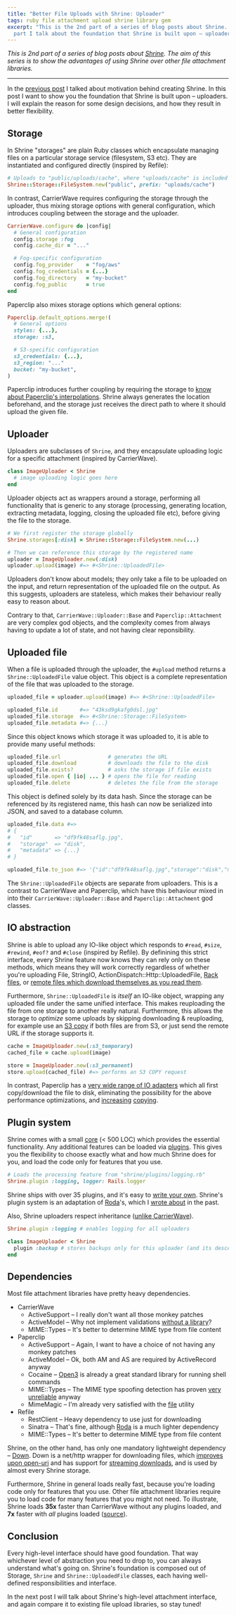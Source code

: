 ```yaml
---
title: "Better File Uploads with Shrine: Uploader"
tags: ruby file attachment upload shrine library gem
excerpt: "This is the 2nd part of a series of blog posts about Shrine. In this
  part I talk about the foundation that Shrine is built upon – uploaders."
---
```


*This is 2nd part of a series of blog posts about [Shrine]. The aim of this
series is to show the advantages of using Shrine over other file attachment
libraries.*

----

In the [previous post] I talked about motivation behind creating Shrine. In
this post I want to show you the foundation that Shrine is built upon –
uploaders. I will explain the reason for some design decisions, and how they
result in better flexibility.

## Storage

In Shrine "storages" are plain Ruby classes which encapsulate managing files on
a particular storage service (filesystem, S3 etc). They are instantiated and
configured directly (inspired by Refile):

```rb
# Uploads to "public/uploads/cache", where "uploads/cache" is included in the URL
Shrine::Storage::FileSystem.new("public", prefix: "uploads/cache")
```

In contrast, CarrierWave requires configuring the storage through the uploader,
thus mixing storage options with general configuration, which introduces
coupling between the storage and the uploader.

```rb
CarrierWave.configure do |config|
  # General configuration
  config.storage :fog
  config.cache_dir = "..."

  # Fog-specific configuration
  config.fog_provider    = "fog/aws"
  config.fog_credentials = {...}
  config.fog_directory   = "my-bucket"
  config.fog_public      = true
end
```

Paperclip also mixes storage options which general options:

```rb
Paperclip.default_options.merge!(
  # General options
  styles: {...},
  storage: :s3,

  # S3-specific configuration
  s3_credentials: {...},
  s3_region: "..."
  bucket: "my-bucket",
)
```

Paperclip introduces further coupling by requiring the storage to [know about
Paperclip's interpolations][paperclip interpolations]. Shrine always generates
the location beforehand, and the storage just receives the direct path to where
it should upload the given file.

## Uploader

Uploaders are subclasses of `Shrine`, and they encapsulate uploading logic for
a specific attachment (inspired by CarrierWave).

```rb
class ImageUploader < Shrine
  # image uploading logic goes here
end
```

Uploader objects act as wrappers around a storage, performing all functionality
that is generic to any storage (processing, generating location, extracting
metadata, logging, closing the uploaded file etc), before giving the file to
the storage.

```rb
# We first register the storage globally
Shrine.storages[:disk] = Shrine::Storage::FileSystem.new(...)
```
```rb
# Then we can reference this storage by the registered name
uploader = ImageUploader.new(:disk)
uploader.upload(image) #=> #<Shrine::UploadedFile>
```

Uploaders don't know about models; they only take a file to be uploaded on the
input, and return representation of the uploaded file on the output. As this
suggests, uploaders are stateless, which makes their behaviour really easy to
reason about.

Contrary to that, `CarrierWave::Uploader::Base` and `Paperclip::Attachment` are
very complex god objects, and the complexity comes from always having to update
a lot of state, and not having clear reponsibility.

## Uploaded file

When a file is uploaded through the uploader, the `#upload` method returns a
`Shrine::UploadedFile` value object. This object is a complete representation
of the file that was uploaded to the storage.

```rb
uploaded_file = uploader.upload(image) #=> #<Shrine::UploadedFile>

uploaded_file.id       #=> "43ksd9gkafg0dsl.jpg"
uploaded_file.storage  #=> #<Shrine::Storage::FileSystem>
uploaded_file.metadata #=> {...}
```

Since this object knows which storage it was uploaded to, it is able to provide
many useful methods:

```rb
uploaded_file.url               # generates the URL
uploaded_file.download          # downloads the file to the disk
uploaded_file.exists?           # asks the storage if file exists
uploaded_file.open { |io| ... } # opens the file for reading
uploaded_file.delete            # deletes the file from the storage
```

This object is defined solely by its data hash. Since the storage can be
referenced by its registered name, this hash can now be serialized into JSON,
and saved to a database column.

```rb
uploaded_file.data #=>
# {
#   "id"       => "df9fk48saflg.jpg",
#   "storage"  => "disk",
#   "metadata" => {...}
# }

uploaded_file.to_json #=> '{"id":"df9fk48saflg.jpg","storage":"disk","metadata":{...}}'
```

The `Shrine::UploadedFile` objects are separate from uploaders. This is a
contrast to CarrierWave and Paperclip, which have this behaviour mixed in into
their `CarrierWave::Uploader::Base` and `Paperclip::Attachment` god classes.

## IO abstraction

Shrine is able to upload any IO-like object which responds to `#read`, `#size`,
`#rewind`, `#eof?` and `#close` (inspired by Refile). By definining this strict
interface, every Shrine feature now knows they can rely only on these methods,
which means they will work correctly regardless of whether you're uploading
File, StringIO, ActionDispatch::Http::UploadedFile, [Rack files], or [remote
files which download themselves as you read them][Down::ChunkedIO].

Furthermore, `Shrine::UploadedFile` is *itself* an IO-like object, wrapping
any uploaded file under the same unified interface. This makes reuploading the
file from one storage to another really natural. Furthermore, this allows the
storage to *optimize* some uploads by skipping downloading & reuploading, for
example use an [S3 copy] if both files are from S3, or just send the remote URL
if the storage supports it.

```rb
cache = ImageUploader.new(:s3_temporary)
cached_file = cache.upload(image)

store = ImageUploader.new(:s3_permanent)
store.upload(cached_file) #=> performs an S3 COPY request
```

In contrast, Paperclip has a [very wide range of IO adapters][paperclip IO
adapters] which all first copy/download the file to disk, eliminating the
possibility for the above performance optimizations, and
[increasing][paperclip#1326] [copying][paperclip#1642].

## Plugin system

Shrine comes with a small [core] (< 500 LOC) which provides the essential
functionality. Any additional features can be loaded via [plugins]. This gives
you the flexibility to choose exactly what and how much Shrine does for you,
and load the code only for features that you use.

```rb
# Loads the processing feature from "shrine/plugins/logging.rb"
Shrine.plugin :logging, logger: Rails.logger
```

Shrine ships with over 35 plugins, and it's easy to [write your own][writing
plugins]. Shrine's plugin system is an adaptation of [Roda]'s, which I [wrote
about][plugin system] in the past.

Also, Shrine uploaders respect inheritance ([unlike CarrierWave][carrierwave
inheritance]).

```rb
Shrine.plugin :logging # enables logging for all uploaders

class ImageUploader < Shrine
  plugin :backup # stores backups only for this uploader (and its descendants)
end
```

## Dependencies

Most file attachment libraries have pretty heavy dependencies.

* CarrierWave
  - ActiveSupport – I really don't want all those monkey patches
  - ActiveModel – Why not implement validations [without a library][validation_helpers]?
  - MIME::Types – It's better to determine MIME type from file content
* Paperclip
  - ActiveSupport – Again, I want to have a choice of not having any monkey patches
  - ActiveModel – Ok, both AM and AS are required by ActiveRecord anyway
  - Cocaine – [Open3] is already a great standard library for running shell commands
  - MIME::Types – The MIME type spoofing detection has proven [very unreliable][paperclip mime] anyway
  - MimeMagic – I'm already very satisfied with the [file] utility
* Refile
  - RestClient – Heavy dependency to use just for downloading
  - Sinatra – That's fine, although [Roda] is a much lighter dependency
  - MIME::Types – It's better to determine MIME type from file content

Shrine, on the other hand, has only one mandatory lightweight dependency –
[Down]. Down is a net/http wrapper for downloading files, which [improves upon
open-uri][down open-uri] and has support for [streaming downloads][down
streaming], and is used by almost every Shrine storage.

Furthermore, Shrine in general loads really fast, because you're loading code
only for features that you use. Other file attachment libraries require you to
load code for many features that you might not need. To illustrate, Shrine
loads **35x** faster than CarrierWave without any plugins loaded, and **7x**
faster with *all* plugins loaded ([source][shrine-carrierwave load time]).

## Conclusion

Every high-level interface should have good foundation. That way whichever
level of abstraction you need to drop to, you can always understand what's
going on. Shrine's foundation is composed out of Storage, `Shrine` and
`Shrine::UploadedFile` classes, each having well-defined responsibilities and
interface.

In the next post I will talk about Shrine's high-level attachment interface,
and again compare it to existing file upload libraries, so stay tuned!

[Shrine]: https://github.com/janko-m/shrine
[previous post]: https://twin.github.io/better-file-uploads-with-shrine-motivation/
[core]: https://github.com/janko-m/shrine/blob/master/lib/shrine.rb
[plugins]: http://shrinerb.com/#plugins
[writing plugins]: http://shrinerb.com/#plugins
[carrierwave inheritance]: https://jbhannah.net/articles/carrierwave-concerns/
[Roda]: https://github.com/jeremyevans/roda
[plugin system]: https://twin.github.io/the-plugin-system-of-sequel-and-roda/
[direct uploads]: http://shrinerb.com/rdoc/files/doc/direct_s3_md.html
[paperclip interpolations]: https://github.com/thoughtbot/paperclip/blob/7edb35a2a9a80c9598dfde235c7e593c023fc914/lib/paperclip/storage/s3.rb#L169-L187
[paperclip IO adapters]: https://github.com/thoughtbot/paperclip/tree/master/lib/paperclip/io_adapters
[Rack files]: http://shrinerb.com/rdoc/classes/Shrine/Plugins/RackFile.html
[Down::ChunkedIO]: https://github.com/janko-m/down#streaming
[S3 copy]: http://docs.aws.amazon.com/sdkforruby/api/Aws/S3/Object.html#copy_from-instance_method
[paperclip#1326]: https://github.com/thoughtbot/paperclip/issues/1326
[paperclip#1642]: https://github.com/thoughtbot/paperclip/issues/1642
[validation_helpers]: https://github.com/janko-m/shrine/blob/master/lib/shrine/plugins/validation_helpers.rb
[Open3]: http://ruby-doc.org/stdlib-2.3.0/libdoc/open3/rdoc/Open3.html
[paperclip mime]: https://github.com/thoughtbot/paperclip/issues?utf8=%E2%9C%93&q=label%3A%22Spoof%20related%20or%20Mime%20types%22%20
[file]: http://linux.die.net/man/1/file
[Down]: https://github.com/janko-m/down
[down open-uri]: https://twin.github.io/improving-open-uri/
[down streaming]: https://twin.github.io/partial-downloads-with-enumerators-and-fibers/
[shrine-carrierwave load time]: https://gist.github.com/janko-m/0d4269b9c7195b5e65cc947acf1cc028
